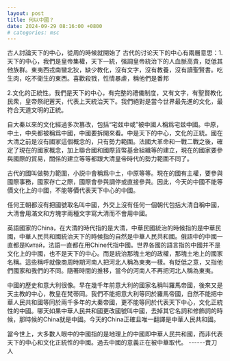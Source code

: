 ```yaml
---
layout: post
title: 何以中國？
date: 2024-09-29 08:16:00 +0800
# categories: msc
---
```

古人討論天下的中心，從周的時候就開始了
古代的讨论天下的中心有兩層意思：1.天下的中心，我們是皇帝集權，天下一統，强調皇帝統治下的人血脈高貴，貶低其他族群。東夷西戎南蠻北狄，缺少教化，沒有文字，沒有教養，沒有讀聖賢書。吃生肉，吃不衛生的東西。喜歡殺戮，性情暴虐，稱他們是番邦

2.文化的正統性。我們是天下的中心，有完整的禮儀制度，又有文字，有聖賢教化民衆，皇帝祭祀蒼天，代表上天統治天下。我們絕對是當今世界最先進的文化，最符合天道文明的正統。

自大秦以來的文化經過多次篡改，包括“宅兹中或”被中國人稱爲宅兹中國。中原，中土，中央都被稱爲中國，中國要拆開來看。中是天下的中心，文化的正統。國在大清之前是沒有國家這個概念的，只有勢力範圍。法國大革命和一戰二戰之後，確定了現在的國家概念，加上聯合國和國際貨幣基金組織等的建立，現在的國家要參與國際的貿易，關係的建立等等都跟大清皇帝時代的勢力範圍不同了。

古代的國叫做勢力範圍，小説中會稱爲中土，中原等等。現在的國有主權，要參與國際事務，國家存亡之際，國際會參與調停或直接參與。因此，今天的中國不能等價文化上的中國，不能等價代表天下中心的中國。

任何王朝都沒有把國號取名叫中國，外交上沒有任何一個朝代包括大清自稱中國，大清會用滿文和方塊字兩種文字寫大清而不會用中國。

英語國家的China，在大清的時代指的是大清，中華民國統治的時候指的是中華民國，中華人民共和國統治天下的時候指的自然是中華人民共和國。俄語中的中國一直都是Китай，法語一直都在用Chine代指中國。世界各國的語言指的中國并不是文化上的中國，也不是天下的中心。而是統治那塊土地的政權，那塊土地上的國家名稱。這些稱呼就像商周時期河南人把河北人稱為東夷一樣。有貶低之意，又指他們國家和我們的不同。隨著時間的推移，當今的河南人不再把河北人稱為東夷。

中國的歷史和意大利很像。早在幾千年前意大利的國家名稱叫羅馬帝國，後來又是天主教的中心，教皇在梵蒂岡。我們不能把意大利等同於羅馬帝國，自然不能把中華人民共和國等同於兩千多年的大秦帝國，更不能等同於代表天下中心，文化正統性的中國。哪天如果中華人民共和國更改國號叫中國，去掉其它名詞和修飾詞的時候，那時候的China就是中國。今天的China正確且唯一翻譯是中華人民共和國。

當今世上，大多數人眼中的中國指的是地理上的中國即中華人民共和國，而非代表天下的中心和文化正統性的中國。過去中國的意義正在被中華取代。  ------賣刀人


